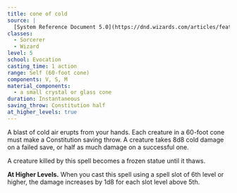 ```yaml
---
title: cone of cold
source: |
  [System Reference Document 5.0](https://dnd.wizards.com/articles/features/systems-reference-document-srd)
classes:
  - Sorcerer
  - Wizard
level: 5
school: Evocation
casting_time: 1 action
range: Self (60-foot cone)
components: V, S, M
material_components:
  - a small crystal or glass cone
duration: Instantaneous
saving_throw: Constitution half
at_higher_levels: true
---
```


A blast of cold air erupts from your hands. Each creature in a 60-foot cone must make a Constitution saving throw. A creature takes 8d8 cold damage on a failed save, or half as much damage on a successful one.

A creature killed by this spell becomes a frozen statue until it thaws.

**At Higher Levels.** When you cast this spell using a spell slot of 6th level or higher, the damage increases by 1d8 for each slot level above 5th.
